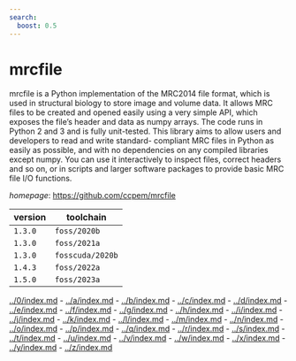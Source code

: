 ```yaml
---
search:
  boost: 0.5
---
```

# mrcfile

mrcfile is a Python implementation of the MRC2014 file format, which is used in  structural biology to store image and volume data. It allows MRC files to be created and opened easily using a very simple API,    which exposes the file’s header and data as numpy arrays. The code runs in      Python 2 and 3 and is fully unit-tested. This library aims to allow users and developers to read and write standard- compliant MRC files in Python as easily as possible, and with no dependencies on any compiled libraries except numpy. You can use it interactively to inspect  files, correct headers and so on, or in scripts and larger software packages to  provide basic MRC file I/O functions.

*homepage*: <https://github.com/ccpem/mrcfile>

version | toolchain
--------|----------
``1.3.0`` | ``foss/2020b``
``1.3.0`` | ``foss/2021a``
``1.3.0`` | ``fosscuda/2020b``
``1.4.3`` | ``foss/2022a``
``1.5.0`` | ``foss/2023a``

[../0/index.md](0) - [../a/index.md](a) - [../b/index.md](b) - [../c/index.md](c) - [../d/index.md](d) - [../e/index.md](e) - [../f/index.md](f) - [../g/index.md](g) - [../h/index.md](h) - [../i/index.md](i) - [../j/index.md](j) - [../k/index.md](k) - [../l/index.md](l) - [../m/index.md](m) - [../n/index.md](n) - [../o/index.md](o) - [../p/index.md](p) - [../q/index.md](q) - [../r/index.md](r) - [../s/index.md](s) - [../t/index.md](t) - [../u/index.md](u) - [../v/index.md](v) - [../w/index.md](w) - [../x/index.md](x) - [../y/index.md](y) - [../z/index.md](z)

